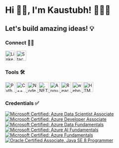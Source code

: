 <!--
**LordKa0S/LordKa0S** is a ✨ _special_ ✨ repository because its `README.md` (this file) appears on your GitHub profile.

Here are some ideas to get you started:

- 🔭 I’m currently working on ...
- 🌱 I’m currently learning ...
- 👯 I’m looking to collaborate on ...
- 🤔 I’m looking for help with ...
- 💬 Ask me about ...
- 📫 How to reach me: ...
- 😄 Pronouns: ...
- ⚡ Fun fact: ...
-->

# Hi 👋🏽, I'm Kaustubh! 👨🏾‍💻
## Let's build amazing ideas! 💡
### Connect 🤝🏽
<a href="https://www.linkedin.com/in/kaustubhbadrike/" target="_blank"><img src="https://content.linkedin.com/content/dam/me/business/en-us/amp/brand-site/v2/bg/LI-Bug.svg.original.svg" height="32" alt="LinkedIn"  title="LinkedIn" /></a>
<a href="https://stackoverflow.com/users/8944414/kaustubh-badrike" target="_blank"><img src="https://raw.githubusercontent.com/StackExchange/Stacks-Icons/production/src/Icon/LogoGlyph.svg" height="32" alt="StackOverflow" title="StackOverflow" /></a>
### Tools 🛠
<a href="https://www.python.org/" target="_blank">
  <img src="https://raw.githubusercontent.com/python/pythondotorg/master/static/img/python-logo-large.png" height="32" alt="Python" title="Python" />
</a>
<a href="https://isocpp.org/" target="_blank">
  <img src="https://raw.githubusercontent.com/isocpp/logos/master/cpp_logo.svg" height="32" alt="C++" title="C++" />
</a>
<a href="https://nodejs.org/" target="_blank">
  <img src="https://nodejs.org/static/images/logo-hexagon.svg" height="32" alt="Node.js" title="Node.js" />
</a>
<a href="https://dotnet.microsoft.com/" target="_blank">
  <img src="https://raw.githubusercontent.com/dotnet/brand/main/logo/dotnet-logo.svg" height="32" alt=".NET" title=".NET" />
</a>
<a href="https://angular.io/" target="_blank">
  <img src="https://angular.io/assets/images/logos/angular/angular.svg" height="32" alt="Angular" title="Angular" />
</a>
<a href="https://reactjs.org/" target="_blank">
  <img src="https://raw.githubusercontent.com/reactjs/reactjs.org/main/src/icons/logo.svg" height="32" alt="React" title="React" />
</a>
<a href="https://webpack.js.org/" target="_blank">
  <img src="https://raw.githubusercontent.com/webpack/media/master/logo/icon.svg" height="32" alt="webpack" title="webpack" />
</a>
<a href="http://www.w3.org/html/logo/">
  <img src="https://www.w3.org/html/logo/badge/html5-badge-h-css3.png" height="32" alt="HTML5 Powered with CSS3 / Styling" title="HTML5 Powered with CSS3 / Styling">
</a>

### Credentials ✅
<!--START_SECTION:badges-->

[![Microsoft Certified: Azure Data Scientist Associate](https://images.credly.com/size/110x110/images/5c8fca38-b0d2-49e5-9ad2-f3f8e79b327f/azure-data-scientist-associate-600x600.png)](http://www.credly.com/badges/04448282-526f-40a1-9902-b4e5bd6a28a3 "Microsoft Certified: Azure Data Scientist Associate")
[![Microsoft Certified: Azure Developer Associate](https://images.credly.com/size/110x110/images/63316b60-f62d-4e51-aacc-c23cb850089c/azure-developer-associate-600x600.png)](http://www.credly.com/badges/e6a1d6b1-9774-4174-b281-b7682322a426 "Microsoft Certified: Azure Developer Associate")
[![Microsoft Certified: Azure Data Fundamentals](https://images.credly.com/size/110x110/images/70eb1e3f-d4de-4377-a062-b20fb29594ea/azure-data-fundamentals-600x600.png)](http://www.credly.com/badges/fe1a56f4-572e-47e1-9fe9-56f8f688a2ab "Microsoft Certified: Azure Data Fundamentals")
[![Microsoft Certified: Azure AI Fundamentals](https://images.credly.com/size/110x110/images/4136ced8-75d5-4afb-8677-40b6236e2672/azure-ai-fundamentals-600x600.png)](http://www.credly.com/badges/01aaa1a5-b3d4-4b2f-81e5-21e32c4c8c82 "Microsoft Certified: Azure AI Fundamentals")
[![Microsoft Certified: Azure Fundamentals](https://images.credly.com/size/110x110/images/6a254dad-77e5-4e71-8049-94e5c7a15981/azure-fundamentals-600x600.png)](http://www.credly.com/badges/0a89c1fe-a1b4-4829-ab8d-d81e9b18e684 "Microsoft Certified: Azure Fundamentals")
[![Oracle Certified Associate, Java SE 8 Programmer](https://images.credly.com/size/110x110/images/a9848abf-f8bd-474d-a9b4-6086da11a916/Oracle_Associates_Badge__1_.png)](http://www.credly.com/badges/d159eb3c-25f9-4b30-aa1f-3a370d4ce4ea "Oracle Certified Associate, Java SE 8 Programmer")
<!--END_SECTION:badges-->
